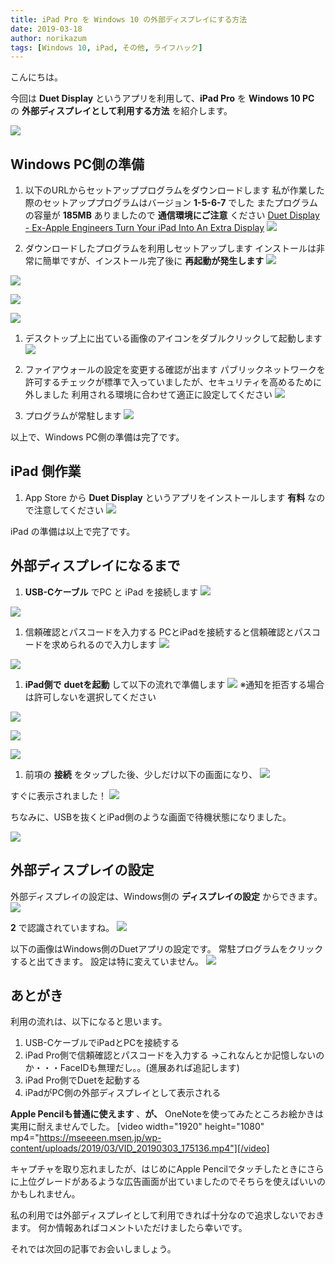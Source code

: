 ```yaml
---
title: iPad Pro を Windows 10 の外部ディスプレイにする方法
date: 2019-03-18
author: norikazum
tags: [Windows 10, iPad, その他, ライフハック]
---
```


こんにちは。

今回は **Duet Display** というアプリを利用して、**iPad Pro** を **Windows 10 PC** の **外部ディスプレイとして利用する方法** を紹介します。

![](images/how-to-make-ipad-pro-an-external-display-1.jpg)

## Windows PC側の準備

1. 以下のURLからセットアッププログラムをダウンロードします
私が作業した際のセットアッププログラムはバージョン **1-5-6-7** でした
またプログラムの容量が **185MB** ありましたので **通信環境にご注意** ください
[Duet Display - Ex-Apple Engineers Turn Your iPad Into An Extra Display](https://www.duetdisplay.com/jp/#)
![](images/how-to-make-ipad-pro-an-external-display-2.png)

1. ダウンロードしたプログラムを利用しセットアップします
インストールは非常に簡単ですが、インストール完了後に **再起動が発生します**
![](images/how-to-make-ipad-pro-an-external-display-3.png)

![](images/how-to-make-ipad-pro-an-external-display-4.png)

![](images/how-to-make-ipad-pro-an-external-display-5.png)

![](images/how-to-make-ipad-pro-an-external-display-6.png)

1. デスクトップ上に出ている画像のアイコンをダブルクリックして起動します
![](images/how-to-make-ipad-pro-an-external-display-7.png)

1. ファイアウォールの設定を変更する確認が出ます
パブリックネットワークを許可するチェックが標準で入っていましたが、セキュリティを高めるために外しました
利用される環境に合わせて適正に設定してください
![](images/how-to-make-ipad-pro-an-external-display-8.png)

1. プログラムが常駐します
![](images/how-to-make-ipad-pro-an-external-display-9.png)

以上で、Windows PC側の準備は完了です。

## iPad 側作業
1. App Store から **Duet Display** というアプリをインストールします
**有料** なので注意してください
![](images/how-to-make-ipad-pro-an-external-display-10.png)


iPad の準備は以上で完了です。

## 外部ディスプレイになるまで

1. **USB-Cケーブル** でPC と iPad を接続します 
![](images/how-to-make-ipad-pro-an-external-display-11.jpg)

![](images/how-to-make-ipad-pro-an-external-display-12.jpg)

1. 信頼確認とパスコードを入力する
PCとiPadを接続すると信頼確認とパスコードを求められるので入力します
![](images/how-to-make-ipad-pro-an-external-display-13.png)

![](images/how-to-make-ipad-pro-an-external-display-14.png)

1. **iPad側で** **duetを起動** して以下の流れで準備します
![](images/how-to-make-ipad-pro-an-external-display-15.png)
※通知を拒否する場合は許可しないを選択してください

![](images/how-to-make-ipad-pro-an-external-display-16.png)

![](images/how-to-make-ipad-pro-an-external-display-17.png)

![](images/how-to-make-ipad-pro-an-external-display-18.png)

1. 前項の **接続** をタップした後、少しだけ以下の画面になり、
![](images/how-to-make-ipad-pro-an-external-display-19.png)

すぐに表示されました！
![](images/how-to-make-ipad-pro-an-external-display-20.png)

ちなみに、USBを抜くとiPad側のような画面で待機状態になりました。

![](images/how-to-make-ipad-pro-an-external-display-21.png)

## 外部ディスプレイの設定
外部ディスプレイの設定は、Windows側の **ディスプレイの設定** からできます。
![](images/how-to-make-ipad-pro-an-external-display-22.png)

**2** で認識されていますね。
![](images/how-to-make-ipad-pro-an-external-display-23.png)

以下の画像はWindows側のDuetアプリの設定です。
常駐プログラムをクリックすると出てきます。
設定は特に変えていません。
![](images/how-to-make-ipad-pro-an-external-display-24.png)

## あとがき

利用の流れは、以下になると思います。

1. USB-CケーブルでiPadとPCを接続する
1. iPad Pro側で信頼確認とパスコードを入力する
→これなんとか記憶しないのか・・・FaceIDも無理だし。。(進展あれば追記します)
1. iPad Pro側でDuetを起動する
1. iPadがPC側の外部ディスプレイとして表示される

**Apple Pencilも普通に使えます** 、**が、** OneNoteを使ってみたところお絵かきは実用に耐えませんでした。
[video width="1920" height="1080" mp4="https://mseeeen.msen.jp/wp-content/uploads/2019/03/VID_20190303_175136.mp4"][/video]

キャプチャを取り忘れましたが、はじめにApple Pencilでタッチしたときにさらに上位グレードがあるような広告画面が出ていましたのでそちらを使えばいいのかもしれません。

私の利用では外部ディスプレイとして利用できれば十分なので追求しないでおきます。
何か情報あればコメントいただけましたら幸いです。

それでは次回の記事でお会いしましょう。